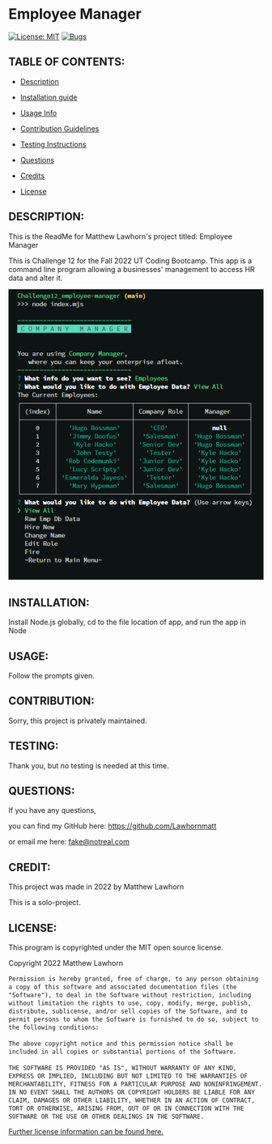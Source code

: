 # Employee Manager
  [![License: MIT](https://img.shields.io/badge/License-MIT-yellow.svg)](https://opensource.org/licenses/MIT)
  [![Bugs](https://img.shields.io/github/issues/Lawhornmatt/Ch12_EmployeeManager/bug.svg)](https://github.com/Lawhornmatt/Ch12_EmployeeManager/issues)

## TABLE OF CONTENTS:

* [Description](#description)

* [Installation guide](#installation) 

* [Usage Info](#usage) 

* [Contribution Guidelines](#contribution) 

* [Testing Instructions](#testing) 

* [Questions](#questions)

* [Credits](#credit)

* [License](#license)


<a name="description"></a>

## DESCRIPTION:

This is the ReadMe for Matthew Lawhorn's project titled: Employee Manager

This is Challenge 12 for the Fall 2022 UT Coding Bootcamp. This app is a command line program allowing a businesses' management to access HR data and alter it. 

<img src='./cm_scrnsht.png' alt='A screenshot of Employee Manager'/>

<a name="installation"></a>

## INSTALLATION:

Install Node.js globally, cd to the file location of app, and run the app in Node

<a name="usage"></a>

## USAGE:

Follow the prompts given.

<a name="contribution"></a>

## CONTRIBUTION:

Sorry, this project is privately maintained.

<a name="testing"></a>

## TESTING:

Thank you, but no testing is needed at this time.

<a name="questions"></a>

## QUESTIONS:

If you have any questions,

you can find my GitHub here: https://github.com/Lawhornmatt

or email me here: fake@notreal.com

<a name="credit"></a>

## CREDIT:

This project was made in 2022 by Matthew Lawhorn

This is a solo-project.

<a name="license"></a>

## LICENSE:

This program is copyrighted under the MIT open source license.

Copyright 2022 Matthew Lawhorn

    Permission is hereby granted, free of charge, to any person obtaining a copy of this software and associated documentation files (the "Software"), to deal in the Software without restriction, including without limitation the rights to use, copy, modify, merge, publish, distribute, sublicense, and/or sell copies of the Software, and to permit persons to whom the Software is furnished to do so, subject to the following conditions:
    
    The above copyright notice and this permission notice shall be included in all copies or substantial portions of the Software.
    
    THE SOFTWARE IS PROVIDED "AS IS", WITHOUT WARRANTY OF ANY KIND, EXPRESS OR IMPLIED, INCLUDING BUT NOT LIMITED TO THE WARRANTIES OF MERCHANTABILITY, FITNESS FOR A PARTICULAR PURPOSE AND NONINFRINGEMENT. IN NO EVENT SHALL THE AUTHORS OR COPYRIGHT HOLDERS BE LIABLE FOR ANY CLAIM, DAMAGES OR OTHER LIABILITY, WHETHER IN AN ACTION OF CONTRACT, TORT OR OTHERWISE, ARISING FROM, OUT OF OR IN CONNECTION WITH THE SOFTWARE OR THE USE OR OTHER DEALINGS IN THE SOFTWARE.

[Further license information can be found here.](https://opensource.org/licenses/MIT)

